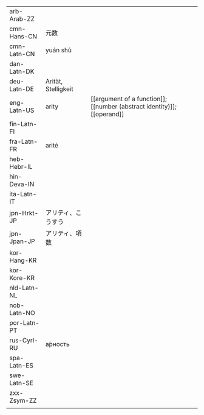 | | | |
|-|-|-|
| arb-Arab-ZZ |  |  |
| cmn-Hans-CN | 元数 |  |
| cmn-Latn-CN | yuán shù |  |
| dan-Latn-DK |  |  |
| deu-Latn-DE | Arität, Stelligkeit |  |
| eng-Latn-US | arity | [[argument of a function]]; [[number (abstract identity)]]; [[operand]] |
| fin-Latn-FI |  |  |
| fra-Latn-FR | arité |  |
| heb-Hebr-IL |  |  |
| hin-Deva-IN |  |  |
| ita-Latn-IT |  |  |
| jpn-Hrkt-JP | アリティ、こうすう |  |
| jpn-Jpan-JP | アリティ、項数 |  |
| kor-Hang-KR |  |  |
| kor-Kore-KR |  |  |
| nld-Latn-NL |  |  |
| nob-Latn-NO |  |  |
| por-Latn-PT |  |  |
| rus-Cyrl-RU | а́рность |  |
| spa-Latn-ES |  |  |
| swe-Latn-SE |  |  |
| zxx-Zsym-ZZ |  |  |
|  |  |  |
